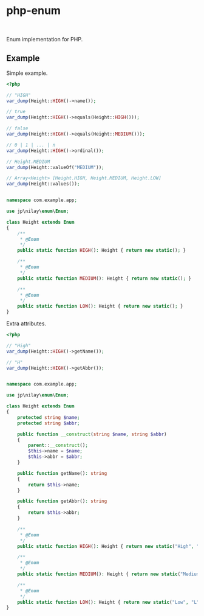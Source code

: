 # php-enum

[![<nilay-jp>](https://circleci.com/gh/nilay-jp/php-enum.svg?style=shield)](<https://circleci.com/gh/nilay-jp/php-enum>)
[![<Test>](https://github.com/nilay-jp/php-enum/workflows/Test/badge.svg?branch=master)](<https://github.com/nilay-jp/php-enum/actions>)

Enum implementation for PHP.

## Example

Simple example.

```php
<?php

// "HIGH"
var_dump(Height::HIGH()->name()); 

// true
var_dump(Height::HIGH()->equals(Height::HIGH()));

// false
var_dump(Height::HIGH()->equals(Height::MEDIUM()));

// 0 | 1 | ... | n
var_dump(Height::HIGH()->ordinal());

// Height.MEDIUM
var_dump(Height::valueOf("MEDIUM"));

// Array<Height> [Height.HIGH, Height.MEDIUM, Height.LOW]
var_dump(Height::values());
```

```php

namespace com.example.app;

use jp\nilay\enum\Enum;

class Height extends Enum
{
    /**
     * @Enum
     */
    public static function HIGH(): Height { return new static(); }

    /**
     * @Enum
     */
    public static function MEDIUM(): Height { return new static(); }

    /**
     * @Enum
     */
    public static function LOW(): Height { return new static(); }
}
```

Extra attributes.

```php
<?php

// "High"
var_dump(Height::HIGH()->getName()); 

// "H"
var_dump(Height::HIGH()->getAbbr()); 
```

```php

namespace com.example.app;

use jp\nilay\enum\Enum;

class Height extends Enum
{
    protected string $name;
    protected string $abbr;

    public function __construct(string $name, string $abbr)
    {
        parent::__construct();
        $this->name = $name;
        $this->abbr = $abbr;
    }

    public function getName(): string
    {
        return $this->name;
    }

    public function getAbbr(): string
    {
        return $this->abbr;
    }

    /**
     * @Enum
     */
    public static function HIGH(): Height { return new static("High", "H"); }

    /**
     * @Enum
     */
    public static function MEDIUM(): Height { return new static("Medium", "M"); }

    /**
     * @Enum
     */
    public static function LOW(): Height { return new static("Low", "L"); }
}
```
